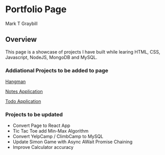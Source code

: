 # Portfolio Page
Mark T Graybill

## Overview
This page is a showcase of projects I have built while learing HTML, CSS, Javascript, NodeJS, MongoDB and MySQL.


### Addiational Projects to be added to page

[Hangman](https://github.com/Boolean-Operator/ModernJS/tree/master/hangman)

[Notes Application](https://github.com/Boolean-Operator/ModernJS/tree/master/notes-app)

[Todo Application](https://github.com/Boolean-Operator/ModernJS/tree/master/todo-app)


### Projects to be updated 
  - Convert Page to React App 
  - Tic Tac Toe add Min-Max Algorithm
  - Convert YelpCamp / ClimbCamp to MySQL
  - Update Simon Game with Async AWait Promise Chaining
  - Improve Calculator accuracy
